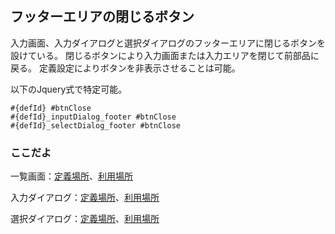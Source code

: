 ## フッターエリアの閉じるボタン

入力画面、入力ダイアログと選択ダイアログのフッターエリアに閉じるボタンを設けている。
閉じるボタンにより入力画面または入力エリアを閉じて前部品に戻る。
定義設定によりボタンを非表示させることは可能。

以下のJquery式で特定可能。
```
#{defId} #btnClose
#{defId}_inputDialog_footer #btnClose
#{defId}_selectDialog_footer #btnClose
```

### ここだよ

一覧画面：[定義場所](https://efwgrp.github.io/ske_image/svg/footer.close.listPage.def.svg)、[利用場所](https://efwgrp.github.io/ske_image/svg/footer.close.listPage.svg)

入力ダイアログ：[定義場所](https://efwgrp.github.io/ske_image/svg/footer.close.inputDialog.def.svg)、[利用場所](https://efwgrp.github.io/ske_image/svg/footer.close.inputDialog.svg)

選択ダイアログ：[定義場所](https://efwgrp.github.io/ske_image/svg/footer.close.selectDialog.def.svg)、[利用場所](https://efwgrp.github.io/ske_image/svg/footer.close.selectDialog.svg)

